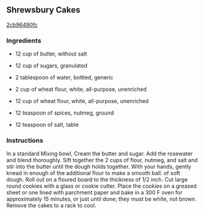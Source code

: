 ## Shrewsbury Cakes

[2cb96490fc](http://www.food.com/recipe/shrewsbury-cakes-265762)

### Ingredients

 - 12 cup of butter, without salt

 - 12 cup of sugars, granulated

 - 2 tablespoon of water, bottled, generic

 - 2 cup of wheat flour, white, all-purpose, unenriched

 - 12 cup of wheat flour, white, all-purpose, unenriched

 - 12 teaspoon of spices, nutmeg, ground

 - 12 teaspoon of salt, table

### Instructions

In a standard Mixing bowl, Cream the butter and sugar. Add the rosewater and blend thoroughly. Sift together the 2 cups of flour, nutmeg, and salt and stir into the butter until the dough holds together. With your hands, gently knead in enough of the additional flour to make a smooth ball. of soft dough. Roll out on a floured board to the thickness of 1/2 inch. Cut large round cookies with a glass or cookie cutter. Place the cookies on a greased sheet or one lined with parchment paper and bake in a 300 F oven for approximately 15 minutes, or just until done; they must be white, not brown. Remove the cakes to a rack to cool.